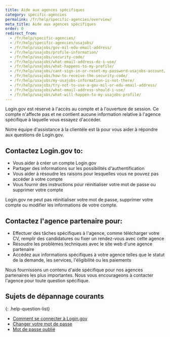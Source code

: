 ```yaml
---
title: Aide aux agences spécifiques
category: specific-agencies
permalink: /fr/help/specific-agencies/overview/
meta_title: Aide aux agences spécifiques
order: 0
redirect_from:
  - /fr/help/specific-agencies/
  - /fr/help/specific-agencies/usajobs/
  - /fr/help/usajobs/gov-mil-edu-email-address/
  - /fr/help/usajobs/profile-information/
  - /fr/help/usajobs/security-code/
  - /fr/help/usajobs/what-email-address-do-i-use/
  - /fr/help/usajobs/what-happens-to-my-profile/
  - /fr/help/usajobs/cant-sign-in-or-reset-my-password-usajobs-account/
  - /fr/help/usajobs/how-to-receive-the-security-code/
  - /fr/help/usajobs/my-usajobs-information-is-not-there/
  - /fr/help/usajobs/try-not-to-use-a-gov-mil-or-edu-email-address/
  - /fr/help/usajobs/what-email-address-should-i-use/
  - /fr/help/usajobs/what-will-happen-to-my-usajobs-profile/
---
```


Login.gov est réservé à l'accès au compte et à l'ouverture de session. Ce compte n'affecte pas et ne contient aucune information relative à l'agence spécifique à laquelle vous essayez d'accéder.

Notre équipe d'assistance à la clientèle est là pour vous aider à répondre aux questions de Login.gov.

## Contactez Login.gov to:
* Vous aider à créer un compte Login.gov
* Partager des informations sur les possibilités d'authentification
* Vous aider à résoudre les raisons pour lesquelles vous ne pouvez pas accéder à votre compte
* Vous fournir des instructions pour réinitialiser votre mot de passe ou supprimer votre compte

Login.gov ne peut pas réinitialiser votre mot de passe, supprimer votre compte ou modifier les informations de votre compte.

## Contactez l'agence partenaire pour:
* Effectuer des tâches spécifiques à l'agence, comme télécharger votre CV, remplir des candidatures ou fixer un rendez-vous avec cette agence
* Résoudre les problèmes techniques avec le site web d'une agence partenaire
* Accédez aux informations spécifiques à votre agence telles que le statut de la demande, les services, l'éligibilité ou les paiements

Nous fournissons un contenu d'aide spécifique pour nos agences partenaires les plus importantes. Nous vous encourageons à contacter l'agence pour toute question spécifique.

## Sujets de dépannage courants

{: .help-question-list}
* [Comment se connecter à Login.gov](/fr/help/trouble-signing-in/how-to-sign-in/)
* [Changer votre mot de passe](/fr/help/manage-your-account/change-your-password/)
* [Mot de passe oublié](/fr/help/trouble-signing-in/forgot-your-password/)

